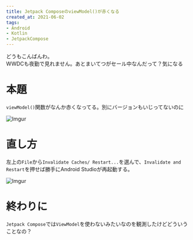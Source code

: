 ```yaml
---
title: Jetpack ComposeのviewModel()が赤くなる
created_at: 2021-06-02
tags:
- Android
- Kotlin
- JetpackCompose
---
```

どうもこんばんわ。  
WWDCも夜勤で見れません。あとまいてつがセール中なんだって？気になる

# 本題

`viewModel()`関数がなんか赤くなってる。別にバージョンもいじってないのに

![Imgur](https://imgur.com/Nt8YeKE.png)

# 直し方

左上の`File`から`Invalidate Caches/ Restart...`を選んで、`Invalidate and Restart`を押せば勝手にAndroid Studioが再起動する。

![Imgur](https://imgur.com/alXmBnd.png)

# 終わりに
`Jetpack Compose`では`ViewModel`を使わないみたいなのを観測したけどどういうことなの？  